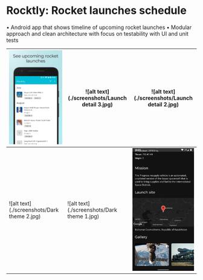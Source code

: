 # Rocktly: Rocket launches schedule

• Android app that shows timeline of upcoming rocket launches
• Modular approach and clean architecture with focus on testability with UI and unit tests



| ![alt text](./screenshots/Timeline.jpg) | ![alt text](./screenshots/Launch detail 3.jpg) | ![alt text](./screenshots/Launch detail 2.jpg) |
| ---------------------------------------------------- | ---------------------------------------------------- | ---------------------------------------------------- |
| ![alt text](./screenshots/Dark theme 2.jpg) | ![alt text](./screenshots/Dark theme 1.jpg) | ![alt text](./screenshots/Screenshot_1559492559.jpg) |

